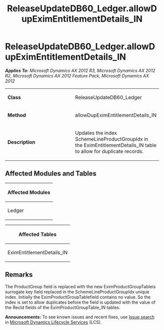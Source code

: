 ﻿---
title: ReleaseUpdateDB60_Ledger.allowDupEximEntitlementDetails_IN
TOCTitle: ReleaseUpdateDB60_Ledger.allowDupEximEntitlementDetails_IN
ms:assetid: 483f5059-30b2-ed20-0f8a-98b44769199b
ms:mtpsurl: https://msdn.microsoft.com/en-us/library/JJ685325(v=AX.60)
ms:contentKeyID: 49708019
ms.date: 05/18/2015
mtps_version: v=AX.60
---

# ReleaseUpdateDB60\_Ledger.allowDupEximEntitlementDetails\_IN 


_**Applies To:** Microsoft Dynamics AX 2012 R3, Microsoft Dynamics AX 2012 R2, Microsoft Dynamics AX 2012 Feature Pack, Microsoft Dynamics AX 2012_

<table>
<colgroup>
<col style="width: 50%" />
<col style="width: 50%" />
</colgroup>
<tbody>
<tr class="odd">
<td><p><strong>Class</strong></p></td>
<td><p>ReleaseUpdateDB60_Ledger</p></td>
</tr>
<tr class="even">
<td><p><strong>Method</strong></p></td>
<td><p>allowDupEximEntitlementDetails_IN</p></td>
</tr>
<tr class="odd">
<td><p><strong>Description</strong></p></td>
<td><p>Updates the index SchemeLineProductGroupIdx in the EximEntitlementDetails_IN table to allow for duplicate records.</p></td>
</tr>
</tbody>
</table>


## Affected Modules and Tables

<table>
<colgroup>
<col style="width: 100%" />
</colgroup>
<thead>
<tr class="header">
<th><p>Affected Modules</p></th>
</tr>
</thead>
<tbody>
<tr class="odd">
<td><p>Ledger</p></td>
</tr>
</tbody>
</table>


<table>
<colgroup>
<col style="width: 100%" />
</colgroup>
<thead>
<tr class="header">
<th><p>Affected Tables</p></th>
</tr>
</thead>
<tbody>
<tr class="odd">
<td><p>EximEntitlementDetails_IN</p></td>
</tr>
</tbody>
</table>


## Remarks

The ProductGroup field is replaced with the new EximProductGroupTableis surrogate key field replaced in the SchemeLineProductGroupIdx unique index. Initially the EximProductGroupTablefield contains no value. So the index is set to allow duplicates before the field is updated with the value of the RecId fields of the EximProductGroupTable\_IN tables.

  
**Announcements:** To see known issues and recent fixes, use [Issue search](http://go.microsoft.com/fwlink/?linkid=389258) in [Microsoft Dynamics Lifecycle Services](http://go.microsoft.com/fwlink/?linkid=306505) (LCS).

